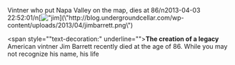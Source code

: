 Vintner who put Napa Valley on the map, dies at 86/n2013-04-03 22:52:01/n[![\"jim](\"http://blog.undergroundcellar.com/wp-content/uploads/2013/04/jimbarrett.png\")](\"http://blog.undergroundcellar.com/wp-content/uploads/2013/04/jimbarrett.png\")

 <span style="\"text-decoration:" underline="">**The creation of a legacy**</span> American vintner Jim Barrett recently died at the age of 86. While you may not recognize his name, his life